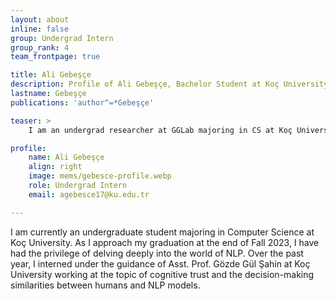 ```yaml
---
layout: about
inline: false
group: Undergrad Intern
group_rank: 4
team_frontpage: true

title: Ali Gebeşçe
description: Profile of Ali Gebeşçe, Bachelor Student at Koç University.
lastname: Gebeşçe
publications: 'author^=*Gebeşçe'

teaser: >
    I am an undergrad researcher at GGLab majoring in CS at Koç University.

profile:
    name: Ali Gebeşçe
    align: right
    image: mems/gebesce-profile.webp
    role: Undergrad Intern
    email: agebesce17@ku.edu.tr

---
```


I am currently an undergraduate student majoring in Computer Science at Koç University. As I approach my graduation at the end of Fall 2023, I have had the privilege of delving deeply into the world of NLP. Over the past year, I interned under the guidance of Asst. Prof. Gözde Gül Şahin at Koç University working at the topic of cognitive trust and the decision-making similarities between humans and NLP models.
